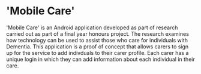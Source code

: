 # 'Mobile Care'
'Mobile Care' is an Android application developed as part of research carried out as part of a final year honours project. The research examines how technology can be used to assist those who care for individuals with Dementia. This application is a proof of concept that allows carers to sign up for the service to add indivduals to their carer profile. Each carer has a unique login in which they can add information about each individual in their care. 
